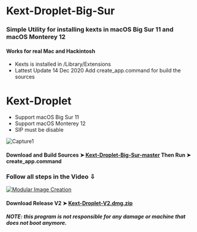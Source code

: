 # Kext-Droplet-Big-Sur

### Simple Utility for installing kexts in macOS Big Sur 11 and macOS Monterey 12
#### Works for real Mac and Hackintosh

- Kexts is installed in /Library/Extensions
- Lattest Update 14 Dec 2020 Add create_app.command for build the sources

# Kext-Droplet
- Support macOS Big Sur 11 
- Support macOS Monterey 12
- SIP must be disable

![Capture1](https://i87.servimg.com/u/f87/17/99/48/98/webp_n10.gif)

#### Download and Build Sources ➤ [Kext-Droplet-Big-Sur-master](https://github.com/chris1111/Kext-Droplet-Big-Sur/archive/master.zip ) Then Run ➤ create_app.command

### Follow all steps in the Video ⇩
[![Modular Image Creation](https://user-images.githubusercontent.com/6248794/100680251-23b5b800-333f-11eb-8234-50195475605b.png)](https://youtu.be/D_8ZkeGXreI)


#### Download Release V2 ➤ [Kext-Droplet-V2.dmg.zip](https://github.com/chris1111/Kext-Droplet-Big-Sur/releases/tag/V2)

##### NOTE: this program is not responsible for any damage or machine that does not boot anymore.
